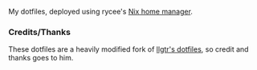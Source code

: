 
My dotfiles, deployed using rycee's [Nix home manager](https://github.com/rycee/home-manager).

### Credits/Thanks

These dotfiles are a heavily modified fork of [llgtr's dotfiles](https://github.com/llgtr), so credit and thanks goes to him.